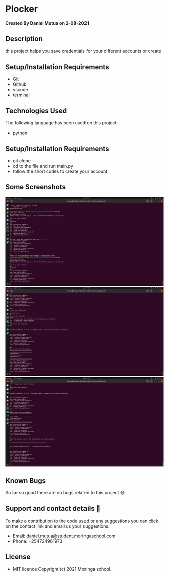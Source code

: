 # Plocker
#### Created By Daniel Mutua on 2-08-2021
## Description
this project helps you save credentials for your different accounts or create 
## Setup/Installation Requirements
* Git
* Github
* vscode
* terminal 
## Technologies Used
 The following language has been used on this project:
 * python

## Setup/Installation Requirements
* git clone
* cd to the file and run main.py
* follow the short codes to create your account


## Some Screenshots
<img src="./imgs/Screenshot from 2021-09-06 14-51-33.png" alt="screenshot 1" />
<img src="./imgs/Screenshot from 2021-09-06 14-52-36.png" alt="screenshot 2" />
<img src="./imgs/Screenshot from 2021-09-06 14-52-50.png" alt="screenshot 3" />



## Known Bugs
 So far so good there are no bugs related to this project 😎
## Support and contact details 🙂
To make a contribution to the code used or any suggestions you can click on the contact link and email us your suggestions.
* Email: daniel.mutua@student.moringaschool.com
* Phone: +254724961973
## License
* MIT licence Copyright (c) 2021 Moringa school.